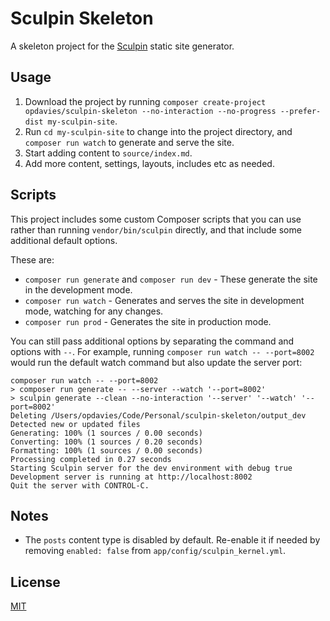 # Sculpin Skeleton

A skeleton project for the [Sculpin][1] static site generator.

## Usage

1. Download the project by running `composer create-project opdavies/sculpin-skeleton --no-interaction --no-progress --prefer-dist my-sculpin-site`.
1. Run `cd my-sculpin-site` to change into the project directory, and `composer run watch` to generate and serve the site.
1. Start adding content to `source/index.md`.
1. Add more content, settings, layouts, includes etc as needed.

## Scripts

This project includes some custom Composer scripts that you can use rather than running `vendor/bin/sculpin` directly, and that include some additional default options.

These are:

- `composer run generate` and `composer run dev` - These generate the site in the development mode.
- `composer run watch` - Generates and serves the site in development mode, watching for any changes.
- `composer run prod` - Generates the site in production mode.

You can still pass additional options by separating the command and options with `--`. For example, running `composer run watch -- --port=8002` would run the default watch command but also update the server port:

```
composer run watch -- --port=8002
> composer run generate -- --server --watch '--port=8002'
> sculpin generate --clean --no-interaction '--server' '--watch' '--port=8002'
Deleting /Users/opdavies/Code/Personal/sculpin-skeleton/output_dev
Detected new or updated files
Generating: 100% (1 sources / 0.00 seconds)
Converting: 100% (1 sources / 0.20 seconds)
Formatting: 100% (1 sources / 0.00 seconds)
Processing completed in 0.27 seconds
Starting Sculpin server for the dev environment with debug true
Development server is running at http://localhost:8002
Quit the server with CONTROL-C.
```

## Notes

- The `posts` content type is disabled by default. Re-enable it if needed by removing `enabled: false` from `app/config/sculpin_kernel.yml`.

[1]: https://sculpin.io
[2]: https://getcomposer.org/doc/06-config.md#process-timeout

## License

[MIT][0]

[0]: https://github.com/opdavies/sculpin-skeleton/blob/master/LICENSE